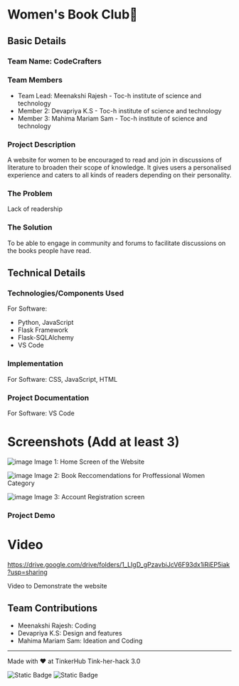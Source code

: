 
# Women's Book Club🎯


## Basic Details
### Team Name: CodeCrafters


### Team Members
- Team Lead: Meenakshi Rajesh - Toc-h institute of science and technology
- Member 2: Devapriya K.S - Toc-h institute of science and technology
- Member 3: Mahima Mariam Sam - Toc-h institute of science and technology

### Project Description
A website for women to be encouraged to read and join in discussions of literature to broaden their scope of knowledge. 
It gives users a personalised experience and caters to all kinds of readers depending on their personality.

### The Problem
Lack of readership

### The Solution 
To be able to engage in community and forums to facilitate discussions on the books people have read.

## Technical Details
### Technologies/Components Used
For Software:
- Python, JavaScript
- Flask Framework
- Flask-SQLAlchemy
- VS Code


### Implementation
For Software: CSS, JavaScript, HTML

### Project Documentation
For Software: VS Code

# Screenshots (Add at least 3)
![image](https://github.com/user-attachments/assets/125f3f4a-15c7-489c-b812-0280804d885e)
Image 1: Home Screen of the Website


![image](https://github.com/user-attachments/assets/61a4dab0-caa2-4a78-9ed5-b236e7de97da)
Image 2: Book Reccomendations for Proffessional Women Category


![image](https://github.com/user-attachments/assets/275b8a33-5121-4b72-a92a-8002d82098d4)
Image 3: Account Registration screen


### Project Demo
# Video
https://drive.google.com/drive/folders/1_LIgD_gPzavbiJcV6F93dx1iRiEP5iak?usp=sharing

Video to Demonstrate the website

## Team Contributions
- Meenakshi Rajesh: Coding
- Devapriya K.S: Design and features
- Mahima Mariam Sam: Ideation and Coding

---
Made with ❤️ at TinkerHub Tink-her-hack 3.0

![Static Badge](https://img.shields.io/badge/TinkerHub-24?color=%23000000&link=https%3A%2F%2Fwww.tinkerhub.org%2F)
![Static Badge](https://img.shields.io/badge/UselessProject--24-24?link=https%3A%2F%2Fwww.tinkerhub.org%2Fevents%2FQ2Q1TQKX6Q%2FUseless%2520Projects)


